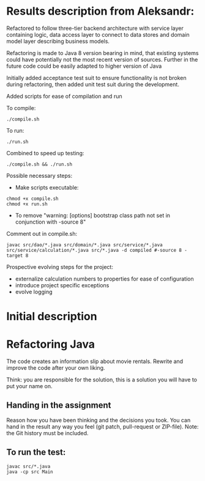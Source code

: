 # Results description from Aleksandr:
Refactored to follow three-tier backend architecture with service layer containing logic, data access layer to connect to data stores and domain model layer describing business models.

Refactoring is made to Java 8 version bearing in mind, that existing systems could have potentially not the most recent version of sources. Further in the future code could be easily adapted to higher version of Java

Initially added acceptance test suit to ensure functionality is not broken during refactoring, then added unit test suit during the development.

Added scripts for ease of compilation and run

To compile:

```
./compile.sh
```

To run:

```
./run.sh
```

Combined to speed up testing:
```
./compile.sh && ./run.sh
```

Possible necessary steps:

- Make scripts executable:

```
chmod +x compile.sh
chmod +x run.sh
```

- To remove 
"warning: [options] bootstrap class path not set in conjunction with -source 8"

Comment out in compile.sh:

```
javac src/dao/*.java src/domain/*.java src/service/*.java src/service/calculation/*.java src/*.java -d compiled #-source 8 -target 8
```
Prospective evolving steps for the project:

- externalize calculation numbers to properties for ease of configuration 
- introduce project specific exceptions
- evolve logging

# Initial description
# Refactoring Java

The code creates an information slip about movie rentals.
Rewrite and improve the code after your own liking.

Think: you are responsible for the solution, this is a solution you will have to put your name on.


## Handing in the assignment

Reason how you have been thinking and the decisions you took. 
You can hand in the result any way you feel (git patch, pull-request or ZIP-file).
Note: the Git history must be included.


## To run the test:

```
javac src/*.java
java -cp src Main
```
